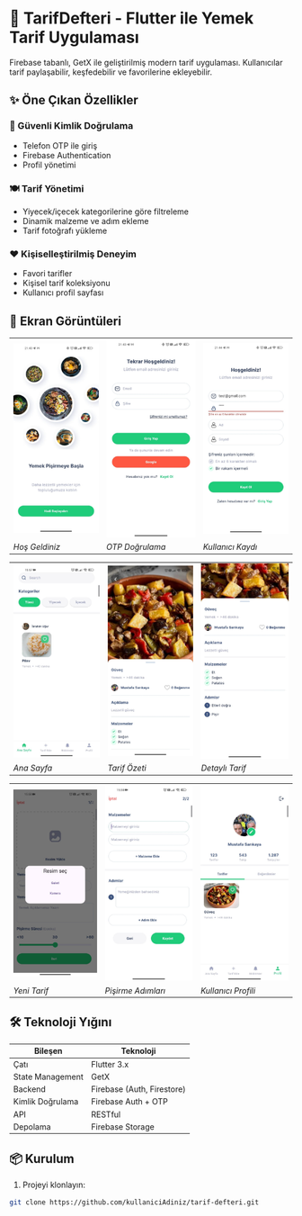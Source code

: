 # 🍳 TarifDefteri - Flutter ile Yemek Tarif Uygulaması

Firebase tabanlı, GetX ile geliştirilmiş modern tarif uygulaması. Kullanıcılar tarif paylaşabilir, keşfedebilir ve favorilerine ekleyebilir.

## ✨ Öne Çıkan Özellikler

### 🔐 Güvenli Kimlik Doğrulama
- Telefon OTP ile giriş
- Firebase Authentication
- Profil yönetimi

### 🍽️ Tarif Yönetimi
- Yiyecek/içecek kategorilerine göre filtreleme
- Dinamik malzeme ve adım ekleme
- Tarif fotoğrafı yükleme

### ❤️ Kişiselleştirilmiş Deneyim
- Favori tarifler
- Kişisel tarif koleksiyonu
- Kullanıcı profil sayfası

## 📱 Ekran Görüntüleri

<div align="center">
  <table>
    <tr>
      <td><img src="assets/screens/onboarding.jpeg" width="200" alt="Hoş Geldiniz Ekranı"></td>
      <td><img src="assets/screens/login.jpeg" width="200" alt="OTP Giriş Ekranı"></td>
      <td><img src="assets/screens/register.jpeg" width="200" alt="Kayıt Ekranı"></td>
    </tr>
    <tr>
      <td><i>Hoş Geldiniz</i></td>
      <td><i>OTP Doğrulama</i></td>
      <td><i>Kullanıcı Kaydı</i></td>
    </tr>
  </table>

  <table>
    <tr>
      <td><img src="assets/screens/homepage.jpeg" width="200" alt="Ana Sayfa"></td>
      <td><img src="assets/screens/meal_card.jpeg" width="200" alt="Tarif Kartı"></td>
      <td><img src="assets/screens/meal_detail.jpeg" width="200" alt="Tarif Detayı"></td>
    </tr>
    <tr>
      <td><i>Ana Sayfa</i></td>
      <td><i>Tarif Özeti</i></td>
      <td><i>Detaylı Tarif</i></td>
    </tr>
  </table>

  <table>
    <tr>
      <td><img src="assets/screens/add_meal.jpeg" width="200" alt="Tarif Ekleme"></td>
      <td><img src="assets/screens/description.jpeg" width="200" alt="Adım Ekleme"></td>
      <td><img src="assets/screens/profile.jpeg" width="200" alt="Profil"></td>
    </tr>
    <tr>
      <td><i>Yeni Tarif</i></td>
      <td><i>Pişirme Adımları</i></td>
      <td><i>Kullanıcı Profili</i></td>
    </tr>
  </table>
</div>

## 🛠️ Teknoloji Yığını

| Bileşen          | Teknoloji                     |
|------------------|-------------------------------|
| Çatı             | Flutter 3.x                   |
| State Management | GetX                          |
| Backend          | Firebase (Auth, Firestore)    |
| Kimlik Doğrulama | Firebase Auth + OTP           |
| API              | RESTful                       |
| Depolama         | Firebase Storage              |

## 📦 Kurulum

1. Projeyi klonlayın:
```bash
git clone https://github.com/kullaniciAdiniz/tarif-defteri.git

